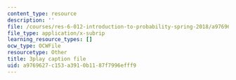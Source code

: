 ```yaml
---
content_type: resource
description: ''
file: /courses/res-6-012-introduction-to-probability-spring-2018/a9769627c153a3910b1187f7996efff9_46Ym07yKf4A.srt
file_type: application/x-subrip
learning_resource_types: []
ocw_type: OCWFile
resourcetype: Other
title: 3play caption file
uid: a9769627-c153-a391-0b11-87f7996efff9
---
```

